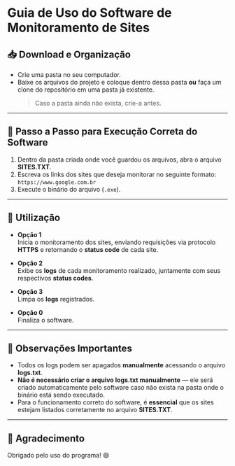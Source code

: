 # **Guia de Uso do Software de Monitoramento de Sites**

## **📥 Download e Organização**

- Crie uma pasta no seu computador.
- Baixe os arquivos do projeto e coloque dentro dessa pasta **ou** faça um clone do repositório em uma pasta já existente.
  > Caso a pasta ainda não exista, crie-a antes.

---

## **🚀 Passo a Passo para Execução Correta do Software**

1. Dentro da pasta criada onde você guardou os arquivos, abra o arquivo **SITES.TXT**.
2. Escreva os links dos sites que deseja monitorar no seguinte formato:  
   `https://www.google.com.br`
3. Execute o binário do arquivo (`.exe`).

---

## **🧭 Utilização**

- **Opção 1**  
  Inicia o monitoramento dos sites, enviando requisições via protocolo **HTTPS** e retornando o **status code** de cada site.

- **Opção 2**  
  Exibe os **logs** de cada monitoramento realizado, juntamente com seus respectivos **status codes**.

- **Opção 3**  
  Limpa os **logs** registrados.

- **Opção 0**  
  Finaliza o software.

---

## **📝 Observações Importantes**

- Todos os logs podem ser apagados **manualmente** acessando o arquivo **logs.txt**.
- **Não é necessário criar o arquivo logs.txt manualmente** — ele será criado automaticamente pelo software caso não exista na pasta onde o binário está sendo executado.
- Para o funcionamento correto do software, é **essencial** que os sites estejam listados corretamente no arquivo **SITES.TXT**.

---

## **🙏 Agradecimento**

Obrigado pelo uso do programa! 😄
